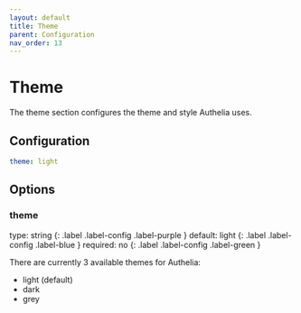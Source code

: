 ```yaml
---
layout: default
title: Theme
parent: Configuration
nav_order: 13
---
```


# Theme

The theme section configures the theme and style Authelia uses.

## Configuration

```yaml
theme: light
```

## Options

### theme
<div markdown="1">
type: string 
{: .label .label-config .label-purple } 
default: light
{: .label .label-config .label-blue }
required: no
{: .label .label-config .label-green }
</div>

There are currently 3 available themes for Authelia:
* light (default)
* dark
* grey
